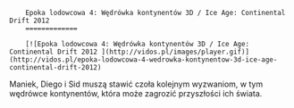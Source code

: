 
        Epoka lodowcowa 4: Wędrówka kontynentów 3D / Ice Age: Continental Drift 2012 
        =============
        
        [![Epoka lodowcowa 4: Wędrówka kontynentów 3D / Ice Age: Continental Drift 2012 ](http://vidos.pl/images/player.gif)](http://vidos.pl/epoka-lodowcowa-4-wedrowka-kontynentow-3d-ice-age-continental-drift-2012)
        
        
 Maniek, Diego i Sid muszą stawić czoła kolejnym wyzwaniom, w tym wędrówce kontynentów, która może zagrozić przyszłości ich świata.
    